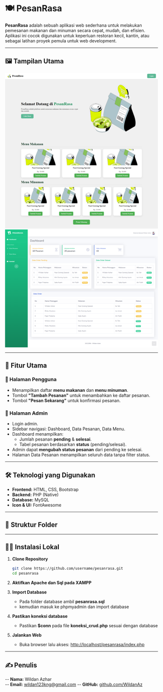 # 🍽️ PesanRasa

**PesanRasa** adalah sebuah aplikasi web sederhana untuk melakukan pemesanan makanan dan minuman secara cepat, mudah, dan efisien. Aplikasi ini cocok digunakan untuk keperluan restoran kecil, kantin, atau sebagai latihan proyek pemula untuk web development.

---

## 🖼️ Tampilan Utama

![Halaman Pengguna](tampilan/HalamanUtama.png)
![Dashboard Admin](tampilan/dashboardadmin.png)

---

## 🚀 Fitur Utama

### 👤 Halaman Pengguna
- Menampilkan daftar **menu makanan** dan **menu minuman**.
- Tombol **"Tambah Pesanan"** untuk menambahkan ke daftar pesanan.
- Tombol **"Pesan Sekarang"** untuk konfirmasi pesanan.

### 🔐 Halaman Admin
- Login admin.
- Sidebar navigasi: Dashboard, Data Pesanan, Data Menu.
- Dashboard menampilkan:
  - Jumlah pesanan **pending** & **selesai**.
  - Tabel pesanan berdasarkan **status** (pending/selesai).
- Admin dapat **mengubah status pesanan** dari pending ke selesai.
- Halaman Data Pesanan menampilkan seluruh data tanpa filter status.

---

## 🛠️ Teknologi yang Digunakan

- **Frontend:** HTML, CSS, Bootstrap
- **Backend:** PHP (Native)
- **Database:** MySQL
- **Icon & UI:** FontAwesome

---

## 📂 Struktur Folder

---

## 🧑‍💻 Instalasi Lokal
1. **Clone Repository**
   ```bash
   git clone https://github.com/username/pesanrasa.git
   cd pesanrasa

2. **Aktifkan Apache dan Sql pada XAMPP**

3. **Import Database**
   - Pada folder database ambil **pesanrasa.sql**
   - kemudian masuk ke phpmyadmin dan import database

4. **Pastikan koneksi database**
   - Pastikan **$conn** pada file **koneksi_crud.php** sesuai dengan database
     
5. **Jalankan Web**
   - Buka browser lalu akses: [http://localhost/pesanrasa/index.php](http://localhost/pesanrasa/index.php)



---

## ✍️ Penulis

-- **Nama:** Wildan Azhar  
-- **Email:** [wildan123kng@gmail.com](mailto:wildan123kng@gmail.com)
-- **GitHub:** [github.com/WildanAz]([https://github.com/WildanAz]) 




